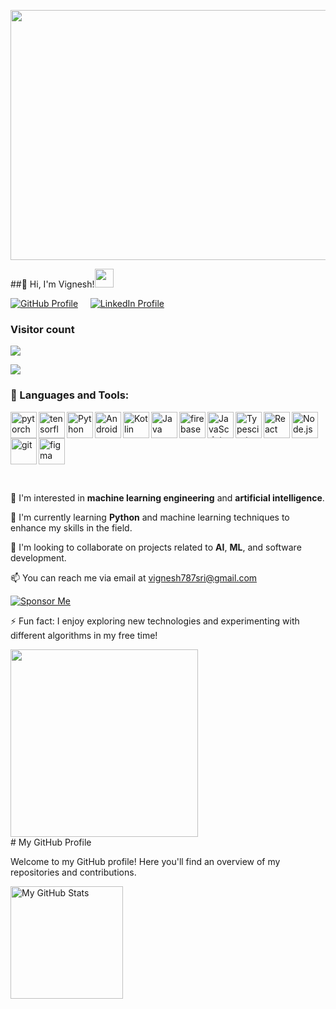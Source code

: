
<p align="center">
 <img  width="800" height="400" src="https://github.com/vignesh05p/musical-system/blob/main/VIGNESHPRABHU-ezgif.com-video-to-gif-converter.gif">
</p>
##👋 Hi, I'm Vignesh!<img src="https://emojis.slackmojis.com/emojis/images/1531849430/4246/blob-sunglasses.gif?1531849430" width="30"/>

[![GitHub Profile](https://img.shields.io/badge/GitHub-Profile-6e5494?logo=github)](https://github.com/vignesh05p) &nbsp;&nbsp;&nbsp;
[![LinkedIn Profile](https://img.shields.io/badge/LinkedIn-Profile-2867B2?logo=linkedin)](https://www.linkedin.com/in/vignesh-prabhu-3177b7214/)
### Visitor count
<img src="https://profile-counter.glitch.me/vignesh05p/count.svg" />


<a href=https://twitter.com/VigneshPra13274 ><img src="https://img.shields.io/twitter/follow/Vignesh Prabhu.svg?style=social" /> </a>

### 🔨 Languages and Tools:
<a href="https://pytorch.org/" target="_blank"> <img align="left" src="https://raw.githubusercontent.com/rahul-jha98/github_readme_icons/main/language_and_tools/square/pytorch/pytorch.svg" alt="pytorch" height="42px"/> </a> 
<a href="https://www.tensorflow.org" target="_blank"> <img align="left" src="https://raw.githubusercontent.com/rahul-jha98/github_readme_icons/main/language_and_tools/square/tensorflow/tensorflow.svg" alt="tensorflow" height="42px"/> </a> 
<a href="https://www.python.org" target="_blank"><img align="left" alt="Python" height ="42px" src="https://raw.githubusercontent.com/rahul-jha98/github_readme_icons/main/language_and_tools/square/python/python.svg"></a>
<a href="https://developer.android.com" target="_blank"> <img align="left" alt="Android" height ="42px" src="https://raw.githubusercontent.com/rahul-jha98/github_readme_icons/main/language_and_tools/square/android/android.svg"> </a>
<a href="https://kotlinlang.org" target="_blank"><img align="left" alt="Kotlin" height ="42px" src="https://raw.githubusercontent.com/rahul-jha98/github_readme_icons/main/language_and_tools/square/kotlin/kotlin.svg"></a>
<a href="https://www.java.com" target="_blank"><img align="left" alt="Java" height ="42px" src="https://raw.githubusercontent.com/rahul-jha98/github_readme_icons/main/language_and_tools/square/java/java.svg"></a>
<a href="https://firebase.google.com/" target="_blank"> <img align="left" src="https://raw.githubusercontent.com/rahul-jha98/github_readme_icons/main/language_and_tools/square/firebase/firebase.svg" alt="firebase" height ="42px"/> </a>
<a href="https://developer.mozilla.org/en-US/docs/Web/JavaScript" target="_blank"> <img align="left" alt="JavaScript" height ="42px"  src="https://raw.githubusercontent.com/rahul-jha98/github_readme_icons/main/language_and_tools/square/javascript/javascript.svg"> </a>
<a href="https://www.typescriptlang.org/" target="_blank"><img align="left" alt="Typescirpt" height ="42px" src="https://raw.githubusercontent.com/rahul-jha98/github_readme_icons/main/language_and_tools/square/typescript/typescript.svg"></a>
<a href="https://reactjs.org/" target="_blank"> <img align="left" alt="React" height ="42px" src="https://raw.githubusercontent.com/rahul-jha98/github_readme_icons/main/language_and_tools/square/react/react.svg"></a>
<a href="https://nodejs.org" target="_blank"><img align="left" alt="Node.js" height ="42px" src="https://raw.githubusercontent.com/rahul-jha98/github_readme_icons/main/language_and_tools/square/node/node.svg"></a>
<a href="https://git-scm.com/" target="_blank"> <img src="https://raw.githubusercontent.com/rahul-jha98/github_readme_icons/main/language_and_tools/square/git-scm/git-scm.svg" align="left" alt="git" height='42px'/> </a>
<a href="https://www.figma.com/" target="_blank"> <img src="https://raw.githubusercontent.com/rahul-jha98/github_readme_icons/main/language_and_tools/square/figma/figma.svg" alt="figma" height='42px'/> </a>

<br>

👀 I'm interested in **machine learning engineering** and **artificial intelligence**.

🌱 I'm currently learning **Python** and machine learning techniques to enhance my skills in the field.

💞️ I'm looking to collaborate on projects related to **AI**, **ML**, and software development.

📫 You can reach me via email at vignesh787sri@gmail.com

[![Sponsor Me](https://img.shields.io/badge/Sponsor-Me-red?style=for-the-badge&logo=github)](https://github.com/sponsors/vignesh05p)

⚡ Fun fact: I enjoy exploring new technologies and experimenting with different algorithms in my free time!
<div style="display: flex; align-items: center;">
  <img src="https://media.giphy.com/media/JqmupuTVZYaQX5s094/giphy.gif" width="300" />
  &nbsp;&nbsp;&nbsp;&nbsp;&nbsp;&nbsp;
 
 
</div>
# My GitHub Profile

Welcome to my GitHub profile! Here you'll find an overview of my repositories and contributions.

<div>
  <img height="180em" src="https://github-readme-stats.vercel.app/api?username=vignesh05p&show_icons=true&theme=radical" alt="My GitHub Stats" />

</div>

